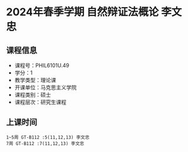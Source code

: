 # 2024年春季学期 自然辩证法概论 李文忠






## 课程信息

- 课程号：PHIL6101U.49
- 学分：1
- 教学类型：理论课
- 开课单位：马克思主义学院
- 课程类别：硕士
- 课程层次：研究生课程

## 上课时间

```
1~5周 GT-B112 :5(11,12,13) 李文忠
7周 GT-B112 :7(11,12,13) 李文忠
```

